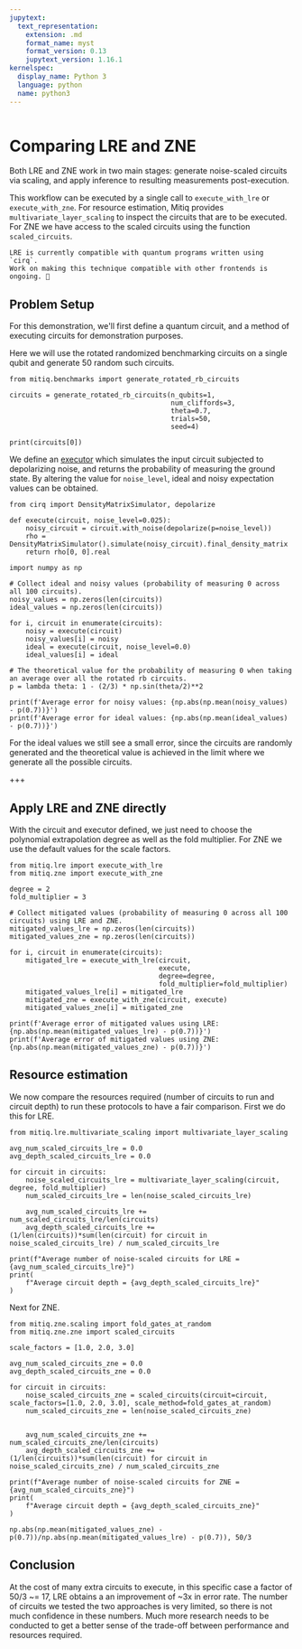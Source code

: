 ```yaml
---
jupytext:
  text_representation:
    extension: .md
    format_name: myst
    format_version: 0.13
    jupytext_version: 1.16.1
kernelspec:
  display_name: Python 3
  language: python
  name: python3
---
```


```{tags} lre, zne, benchmark

```

# Comparing LRE and ZNE

Both LRE and ZNE work in two main stages: generate noise-scaled circuits via scaling, and apply inference to resulting measurements post-execution.

This workflow can be executed by a single call to `execute_with_lre` or `execute_with_zne`.
For resource estimation, Mitiq provides `multivariate_layer_scaling` to inspect the circuits that are to be executed.
For ZNE we have access to the scaled circuits using the function `scaled_circuits`.

```{danger}
LRE is currently compatible with quantum programs written using `cirq`.
Work on making this technique compatible with other frontends is ongoing. 🚧
```

## Problem Setup

For this demonstration, we'll first define a quantum circuit, and a method of executing circuits for demonstration purposes.

Here we will use the rotated randomized benchmarking circuits on a single qubit and generate 50 random such circuits.

```{code-cell} ipython3
from mitiq.benchmarks import generate_rotated_rb_circuits

circuits = generate_rotated_rb_circuits(n_qubits=1,
                                        num_cliffords=3,
                                        theta=0.7,
                                        trials=50,
                                        seed=4)

print(circuits[0])
```

We define an [executor](../guide/executors.md) which simulates the input circuit subjected to depolarizing noise, and returns the probability of measuring the ground state.
By altering the value for `noise_level`, ideal and noisy expectation values can be obtained.

```{code-cell} ipython3
from cirq import DensityMatrixSimulator, depolarize

def execute(circuit, noise_level=0.025):
    noisy_circuit = circuit.with_noise(depolarize(p=noise_level))
    rho = DensityMatrixSimulator().simulate(noisy_circuit).final_density_matrix
    return rho[0, 0].real
```

```{code-cell} ipython3
import numpy as np

# Collect ideal and noisy values (probability of measuring 0 across all 100 circuits).
noisy_values = np.zeros(len(circuits))
ideal_values = np.zeros(len(circuits))

for i, circuit in enumerate(circuits):
    noisy = execute(circuit)
    noisy_values[i] = noisy
    ideal = execute(circuit, noise_level=0.0)
    ideal_values[i] = ideal
```

```{code-cell} ipython3
# The theoretical value for the probability of measuring 0 when taking an average over all the rotated rb circuits.
p = lambda theta: 1 - (2/3) * np.sin(theta/2)**2

print(f'Average error for noisy values: {np.abs(np.mean(noisy_values) - p(0.7))}')
print(f'Average error for ideal values: {np.abs(np.mean(ideal_values) - p(0.7))}')
```

For the ideal values we still see a small error, since the circuits are randomly generated and the theoretical value is achieved in the limit where we generate all the possible circuits.

+++

## Apply LRE and ZNE directly

With the circuit and executor defined, we just need to choose the polynomial extrapolation degree as well as the fold multiplier. For ZNE we use the default values for the scale factors.

```{code-cell} ipython3
from mitiq.lre import execute_with_lre
from mitiq.zne import execute_with_zne

degree = 2
fold_multiplier = 3

# Collect mitigated values (probability of measuring 0 across all 100 circuits) using LRE and ZNE.
mitigated_values_lre = np.zeros(len(circuits))
mitigated_values_zne = np.zeros(len(circuits))

for i, circuit in enumerate(circuits):
    mitigated_lre = execute_with_lre(circuit,
                                     execute,
                                     degree=degree,
                                     fold_multiplier=fold_multiplier)
    mitigated_values_lre[i] = mitigated_lre
    mitigated_zne = execute_with_zne(circuit, execute)
    mitigated_values_zne[i] = mitigated_zne
```

```{code-cell} ipython3
print(f'Average error of mitigated values using LRE: {np.abs(np.mean(mitigated_values_lre) - p(0.7))}')
print(f'Average error of mitigated values using ZNE: {np.abs(np.mean(mitigated_values_zne) - p(0.7))}')
```

## Resource estimation

We now compare the resources required (number of circuits to run and circuit depth) to run these protocols to have a fair comparison. First we do this for LRE.

```{code-cell} ipython3
from mitiq.lre.multivariate_scaling import multivariate_layer_scaling

avg_num_scaled_circuits_lre = 0.0
avg_depth_scaled_circuits_lre = 0.0

for circuit in circuits:
    noise_scaled_circuits_lre = multivariate_layer_scaling(circuit, degree, fold_multiplier)
    num_scaled_circuits_lre = len(noise_scaled_circuits_lre)

    avg_num_scaled_circuits_lre += num_scaled_circuits_lre/len(circuits)
    avg_depth_scaled_circuits_lre += (1/len(circuits))*sum(len(circuit) for circuit in noise_scaled_circuits_lre) / num_scaled_circuits_lre

print(f"Average number of noise-scaled circuits for LRE = {avg_num_scaled_circuits_lre}")
print(
    f"Average circuit depth = {avg_depth_scaled_circuits_lre}"
)
```

Next for ZNE.

```{code-cell} ipython3
from mitiq.zne.scaling import fold_gates_at_random
from mitiq.zne.zne import scaled_circuits

scale_factors = [1.0, 2.0, 3.0]

avg_num_scaled_circuits_zne = 0.0
avg_depth_scaled_circuits_zne = 0.0

for circuit in circuits:
    noise_scaled_circuits_zne = scaled_circuits(circuit=circuit, scale_factors=[1.0, 2.0, 3.0], scale_method=fold_gates_at_random)
    num_scaled_circuits_zne = len(noise_scaled_circuits_zne)


    avg_num_scaled_circuits_zne += num_scaled_circuits_zne/len(circuits)
    avg_depth_scaled_circuits_zne += (1/len(circuits))*sum(len(circuit) for circuit in noise_scaled_circuits_zne) / num_scaled_circuits_zne

print(f"Average number of noise-scaled circuits for ZNE = {avg_num_scaled_circuits_zne}")
print(
    f"Average circuit depth = {avg_depth_scaled_circuits_zne}"
)
```

```{code-cell} ipython3
np.abs(np.mean(mitigated_values_zne) - p(0.7))/np.abs(np.mean(mitigated_values_lre) - p(0.7)), 50/3
```

## Conclusion

At the cost of many extra circuits to execute, in this specific case a factor of 50/3 ~= 17, LRE obtains a an improvement of ~3x in error rate.
The number of circuits we tested the two approaches is very limited, so there is not much confidence in these numbers.
Much more research needs to be conducted to get a better sense of the trade-off between performance and resources required.
